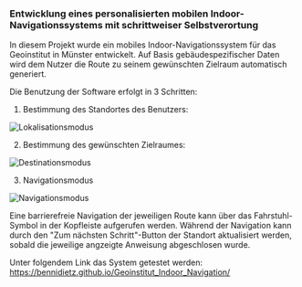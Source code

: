 ### Entwicklung eines personalisierten mobilen Indoor-Navigationssystems mit schrittweiser Selbstverortung
In diesem Projekt wurde ein mobiles Indoor-Navigationssystem für das Geoinstitut in Münster entwickelt. Auf Basis gebäudespezifischer Daten wird dem Nutzer die Route zu seinem gewünschten Zielraum automatisch generiert.

Die Benutzung der Software erfolgt in 3 Schritten:    

1. Bestimmung des Standortes des Benutzers:    

![Lokalisationsmodus](https://github.com/bennidietz/Geoinstitut_Indoor_Navigation/blob/master/screenshots/localization.png?raw=true)

2. Bestimmung des gewünschten Zielraumes: 

![Destinationsmodus](https://github.com/bennidietz/Geoinstitut_Indoor_Navigation/blob/master/screenshots/destination.png?raw=true)

3. Navigationsmodus    

![Navigationsmodus](https://github.com/bennidietz/Geoinstitut_Indoor_Navigation/blob/master/screenshots/navigation.png?raw=true)     

Eine barrierefreie Navigation der jeweiligen Route kann über das Fahrstuhl-Symbol in der Kopfleiste aufgerufen werden. Während der Navigation kann durch den "Zum nächsten Schritt"-Button der Standort aktualisiert werden, sobald die jeweilige angzeigte Anweisung abgeschlosen wurde.

Unter folgendem Link das System getestet werden: https://bennidietz.github.io/Geoinstitut_Indoor_Navigation/
